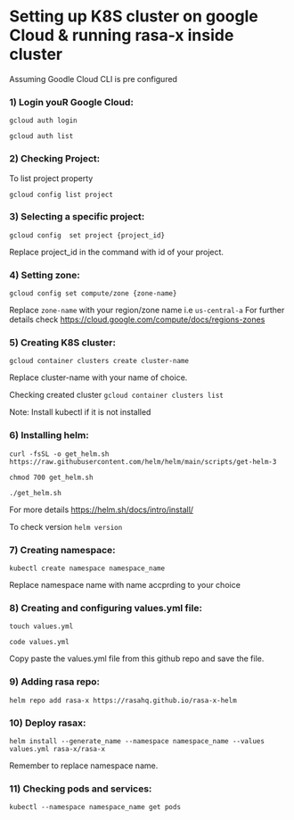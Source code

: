 # Setting up K8S cluster on google Cloud & running rasa-x inside cluster
Assuming Goodle Cloud CLI is pre configured
### 1) Login youR Google Cloud:
`gcloud auth login`

`gcloud auth list`
### 2) Checking Project:
To list project property

`gcloud config list project`
### 3) Selecting a specific project:
`gcloud config  set project {project_id}`

Replace project_id in the command with id of your project.
### 4) Setting zone:
`gcloud config set compute/zone {zone-name}`

Replace `zone-name` with your region/zone name i.e `us-central-a`
For further details check https://cloud.google.com/compute/docs/regions-zones
### 5) Creating K8S cluster:
`gcloud container clusters create cluster-name`

Replace cluster-name with your name of choice.
  
Checking created cluster
`gcloud container clusters list`

Note: Install kubectl if it is not installed
### 6) Installing helm:
`curl -fsSL -o get_helm.sh https://raw.githubusercontent.com/helm/helm/main/scripts/get-helm-3`

`chmod 700 get_helm.sh`

`./get_helm.sh`

For more details https://helm.sh/docs/intro/install/
  
To check version
`helm version`
### 7) Creating namespace:
`kubectl create namespace namespace_name`

Replace namespace name with name accprding to your choice
### 8) Creating and configuring values.yml file:
`touch values.yml`

`code values.yml`

Copy paste the values.yml file from this github repo and save the file.
### 9) Adding rasa repo:
`helm repo add rasa-x https://rasahq.github.io/rasa-x-helm`
### 10) Deploy rasax:
`helm install --generate_name --namespace namespace_name --values values.yml rasa-x/rasa-x`

Remember to replace namespace name.
### 11) Checking pods and services:
`kubectl --namespace namespace_name get pods`
   
 
    
    
  
